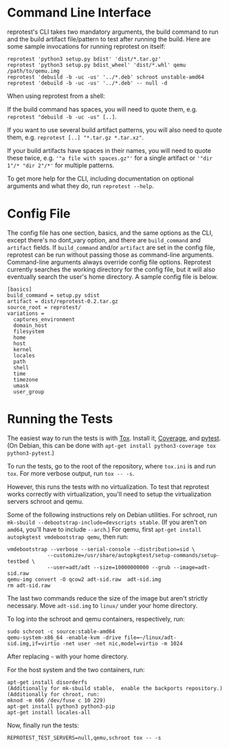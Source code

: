 Command Line Interface
======================

reprotest's CLI takes two mandatory arguments, the build command to
run and the build artifact file/pattern to test after running the
build. Here are some sample invocations for running reprotest on
itself:

    reprotest 'python3 setup.py bdist' 'dist/*.tar.gz'
    reprotest 'python3 setup.py bdist_wheel' 'dist/*.whl' qemu /path/to/qemu.img
    reprotest 'debuild -b -uc -us' '../*.deb' schroot unstable-amd64
    reprotest 'debuild -b -uc -us' '../*.deb' -- null -d

When using reprotest from a shell:

If the build command has spaces, you will need to quote them, e.g.
`reprotest "debuild -b -uc -us" [..]`.

If you want to use several build artifact patterns, you will also
need to quote them, e.g. `reprotest [..] "*.tar.gz *.tar.xz"`.

If your build artifacts have spaces in their names, you will need to
quote these twice, e.g. `'"a file with spaces.gz"'` for a single
artifact or `'"dir 1"/* "dir 2"/*'` for multiple patterns.

To get more help for the CLI, including documentation on optional
arguments and what they do, run `reprotest --help`.


Config File
===========

The config file has one section, basics, and the same options as the
CLI, except there's no dont_vary option, and there are `build_command`
and `artifact` fields.  If `build_command` and/or `artifact` are set
in the config file, reprotest can be run without passing those as
command-line arguments.  Command-line arguments always override config
file options.  Reprotest currently searches the working directory for
the config file, but it will also eventually search the user's home
directory.  A sample config file is below.

    [basics]
    build_command = setup.py sdist
    artifact = dist/reprotest-0.2.tar.gz
    source_root = reprotest/
    variations =
      captures_environment
      domain_host
      filesystem
      home
      host
      kernel
      locales
      path
      shell
      time
      timezone
      umask
      user_group



Running the Tests
=================

The easiest way to run the tests is with
[Tox](https://pypi.python.org/pypi/tox).  Install it,
[Coverage](https://pypi.python.org/pypi/coverage), and
[pytest](https://pypi.python.org/pypi/pytest).  (On Debian, this can
be done with `apt-get install python3-coverage tox python3-pytest`.)

To run the tests, go to the root of the repository, where `tox.ini` is
and run `tox`.  For more verbose output, run `tox -- -s`.

However, this runs the tests with no virtualization. To test that
reprotest works correctly with virtualization, you'll need to setup
the virtualization servers schroot and qemu.

Some of the following instructions rely on Debian utilities.  For
schroot, run `mk-sbuild --debootstrap-include=devscripts stable`.  (If
you aren't on `amd64`, you'll have to include `--arch`.)  For qemu,
first `apt-get install autopkgtest vmdebootstrap qemu`, then run:

    vmdebootstrap --verbose --serial-console --distribution=sid \
                 --customize=/usr/share/autopkgtest/setup-commands/setup-testbed \
                 --user=adt/adt --size=10000000000 --grub --image=adt-sid.raw
    qemu-img convert -O qcow2 adt-sid.raw  adt-sid.img
    rm adt-sid.raw

The last two commands reduce the size of the image but aren't strictly
necessary.  Move `adt-sid.img` to `linux/` under your home directory.

To log into the schroot and qemu containers, respectively, run:

    sudo schroot -c source:stable-amd64
    qemu-system-x86_64 -enable-kvm -drive file=~/linux/adt-sid.img,if=virtio -net user -net nic,model=virtio -m 1024

After replacing `~` with your home directory.

For the host system and the two containers, run:

    apt-get install disorderfs
    (Additionally for mk-sbuild stable,  enable the backports repository.)
    (Additionally for chroot, run:
    mknod -m 666 /dev/fuse c 10 229)
    apt-get install python3 python3-pip
    apt-get install locales-all

Now, finally run the tests:

    REPROTEST_TEST_SERVERS=null,qemu,schroot tox -- -s
